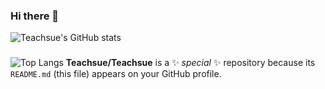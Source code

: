 ### Hi there 👋
![Teachsue's GitHub stats](https://github-readme-stats.vercel.app/api?username=Teachsue&show_icons=true&theme=radical) 
###
![Top Langs](https://github-readme-stats.vercel.app/api/top-langs/?username=Teachsue&layout=compact&theme=onedark)
**Teachsue/Teachsue** is a ✨ _special_ ✨ repository because its `README.md` (this file) appears on your GitHub profile.
